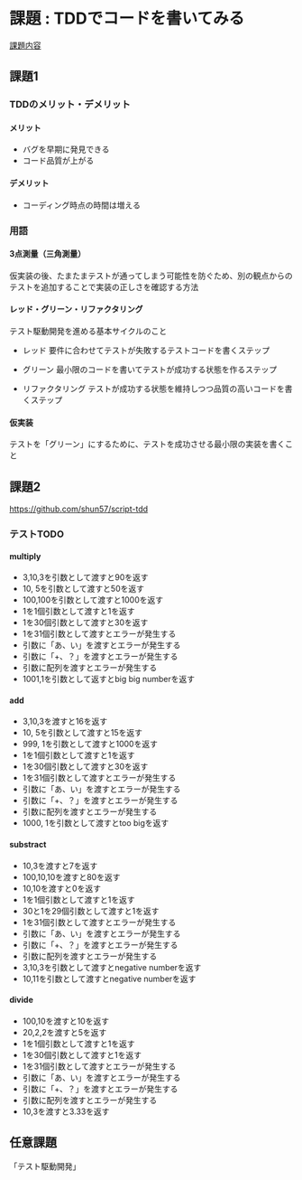 # 課題 : TDDでコードを書いてみる

[課題内容](https://airtable.com/appPxhCPFYGqqN9YU/tblVlFr2q4lIqDKYc/viwX8r6DpCRp80swL/recrLbpjqDwSVI9vi?blocks=hide)

## 課題1

### TDDのメリット・デメリット

#### メリット

- バグを早期に発見できる
- コード品質が上がる

#### デメリット

- コーディング時点の時間は増える

### 用語

#### 3点測量（三角測量）

仮実装の後、たまたまテストが通ってしまう可能性を防ぐため、別の観点からのテストを追加することで実装の正しさを確認する方法

#### レッド・グリーン・リファクタリング

テスト駆動開発を進める基本サイクルのこと

- レッド
要件に合わせてテストが失敗するテストコードを書くステップ

- グリーン
最小限のコードを書いてテストが成功する状態を作るステップ

- リファクタリング
テストが成功する状態を維持しつつ品質の高いコードを書くステップ

#### 仮実装

テストを「グリーン」にするために、テストを成功させる最小限の実装を書くこと


## 課題2

https://github.com/shun57/script-tdd

### テストTODO

#### multiply

- 3,10,3を引数として渡すと90を返す
- 10, 5を引数として渡すと50を返す
- 100,100を引数として渡すと1000を返す
- 1を1個引数として渡すと1を返す
- 1を30個引数として渡すと30を返す
- 1を31個引数として渡すとエラーが発生する
- 引数に「あ、い」を渡すとエラーが発生する
- 引数に「+、？」を渡すとエラーが発生する
- 引数に配列を渡すとエラーが発生する
- 1001,1を引数として返すとbig big numberを返す

#### add

- 3,10,3を渡すと16を返す
- 10, 5を引数として渡すと15を返す
- 999, 1を引数として渡すと1000を返す
- 1を1個引数として渡すと1を返す
- 1を30個引数として渡すと30を返す
- 1を31個引数として渡すとエラーが発生する
- 引数に「あ、い」を渡すとエラーが発生する
- 引数に「+、？」を渡すとエラーが発生する
- 引数に配列を渡すとエラーが発生する
- 1000, 1を引数として渡すとtoo bigを返す

#### substract

- 10,3を渡すと7を返す
- 100,10,10を渡すと80を返す
- 10,10を渡すと0を返す
- 1を1個引数として渡すと1を返す
- 30と1を29個引数として渡すと1を返す
- 1を31個引数として渡すとエラーが発生する
- 引数に「あ、い」を渡すとエラーが発生する
- 引数に「+、？」を渡すとエラーが発生する
- 引数に配列を渡すとエラーが発生する
- 3,10,3を引数として渡すとnegative numberを返す
- 10,11を引数として渡すとnegative numberを返す


#### divide

- 100,10を渡すと10を返す
- 20,2,2を渡すと5を返す
- 1を1個引数として渡すと1を返す
- 1を30個引数として渡すと1を返す
- 1を31個引数として渡すとエラーが発生する
- 引数に「あ、い」を渡すとエラーが発生する
- 引数に「+、？」を渡すとエラーが発生する
- 引数に配列を渡すとエラーが発生する
- 10,3を渡すと3.33を返す

## 任意課題

「テスト駆動開発」